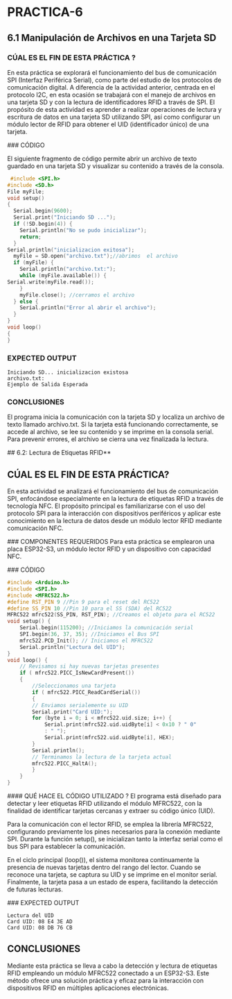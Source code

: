 # PRACTICA-6
## 6.1 Manipulación de Archivos en una Tarjeta SD
### CÚAL ES EL FIN DE ESTA PRÁCTICA ? 
En esta práctica se explorará el funcionamiento del bus de comunicación SPI (Interfaz Periférica Serial), como parte del estudio de los protocolos de comunicación digital. A diferencia de la actividad anterior, centrada en el protocolo I2C, en esta ocasión se trabajará con el manejo de archivos en una tarjeta SD y con la lectura de identificadores RFID a través de SPI. El propósito de esta actividad es aprender a realizar operaciones de lectura y escritura de datos en una tarjeta SD utilizando SPI, así como configurar un módulo lector de RFID para obtener el UID (identificador único) de una tarjeta.

### CÓDIGO

El siguiente fragmento de código permite abrir un archivo de texto guardado en una tarjeta SD y visualizar su contenido a través de la consola.

```c++
 #include <SPI.h> 
#include <SD.h> 
File myFile; 
void setup() 
{ 
  Serial.begin(9600); 
  Serial.print("Iniciando SD ..."); 
  if (!SD.begin(4)) { 
    Serial.println("No se pudo inicializar"); 
    return; 
  }
Serial.println("inicializacion exitosa"); 
  myFile = SD.open("archivo.txt");//abrimos  el archivo  
  if (myFile) { 
    Serial.println("archivo.txt:"); 
    while (myFile.available()) { 
Serial.write(myFile.read()); 
    } 
    myFile.close(); //cerramos el archivo 
  } else { 
    Serial.println("Error al abrir el archivo"); 
  } 
} 
void loop() 
{ 
}
```


### EXPECTED OUTPUT
```
Iniciando SD... inicializacion existosa
archivo.txt:
Ejemplo de Salida Esperada
```
### CONCLUSIONES 
El programa inicia la comunicación con la tarjeta SD y localiza un archivo de texto llamado archivo.txt. Si la tarjeta está funcionando correctamente, se accede al archivo, se lee su contenido y se imprime en la consola serial. Para prevenir errores, el archivo se cierra una vez finalizada la lectura.

## 6.2: Lectura de Etiquetas RFID**

## CÚAL ES EL FIN DE ESTA PRÁCTICA? 
En esta actividad se analizará el funcionamiento del bus de comunicación SPI, enfocándose especialmente en la lectura de etiquetas RFID a través de tecnología NFC. El propósito principal es familiarizarse con el uso del protocolo SPI para la interacción con dispositivos periféricos y aplicar este conocimiento en la lectura de datos desde un módulo lector RFID mediante comunicación NFC.

### COMPONENTES REQUERIDOS 
Para esta práctica se emplearon una placa ESP32-S3, un módulo lector RFID y un dispositivo con capacidad NFC.

### CÓDIGO

```c++
#include <Arduino.h>
#include <SPI.h>
#include <MFRC522.h>
#define RST_PIN 9 //Pin 9 para el reset del RC522
#define SS_PIN 10 //Pin 10 para el SS (SDA) del RC522
MFRC522 mfrc522(SS_PIN, RST_PIN); //Creamos el objeto para el RC522
void setup() {
    Serial.begin(115200); //Iniciamos la comunicación serial
    SPI.begin(36, 37, 35); //Iniciamos el Bus SPI
    mfrc522.PCD_Init(); // Iniciamos el MFRC522
    Serial.println("Lectura del UID");
}
void loop() {
    // Revisamos si hay nuevas tarjetas presentes
    if ( mfrc522.PICC_IsNewCardPresent()) 
    { 
        //Seleccionamos una tarjeta
        if ( mfrc522.PICC_ReadCardSerial()) 
        {
        // Enviamos serialemente su UID
        Serial.print("Card UID:");
        for (byte i = 0; i < mfrc522.uid.size; i++) {
            Serial.print(mfrc522.uid.uidByte[i] < 0x10 ? " 0"
            : " ");
            Serial.print(mfrc522.uid.uidByte[i], HEX); 
        } 
        Serial.println();
        // Terminamos la lectura de la tarjeta actual
        mfrc522.PICC_HaltA(); 
        } 
    } 
}
```

#### QUÉ HACE EL CÓDIGO UTILIZADO ? 
El programa está diseñado para detectar y leer etiquetas RFID utilizando el módulo MFRC522, con la finalidad de identificar tarjetas cercanas y extraer su código único (UID).

Para la comunicación con el lector RFID, se emplea la librería MFRC522, configurando previamente los pines necesarios para la conexión mediante SPI. Durante la función setup(), se inicializan tanto la interfaz serial como el bus SPI para establecer la comunicación.

En el ciclo principal (loop()), el sistema monitorea continuamente la presencia de nuevas tarjetas dentro del rango del lector. Cuando se reconoce una tarjeta, se captura su UID y se imprime en el monitor serial. Finalmente, la tarjeta pasa a un estado de espera, facilitando la detección de futuras lecturas.

### EXPECTED OUTPUT
```
Lectura del UID
Card UID: 08 E4 3E AD
Card UID: 08 DB 76 CB
```

## CONCLUSIONES
Mediante esta práctica se lleva a cabo la detección y lectura de etiquetas RFID empleando un módulo MFRC522 conectado a un ESP32-S3. Este método ofrece una solución práctica y eficaz para la interacción con dispositivos RFID en múltiples aplicaciones electrónicas.


